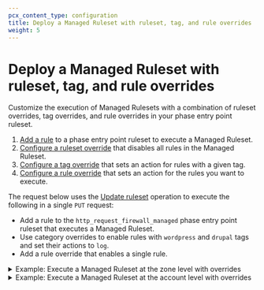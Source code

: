 ```yaml
---
pcx_content_type: configuration
title: Deploy a Managed Ruleset with ruleset, tag, and rule overrides
weight: 5
---
```


# Deploy a Managed Ruleset with ruleset, tag, and rule overrides

Customize the execution of Managed Rulesets with a combination of ruleset overrides, tag overrides, and rule overrides in your phase entry point ruleset.

1.  [Add a rule](/ruleset-engine/basic-operations/deploy-rulesets/) to a phase entry point ruleset to execute a Managed Ruleset.
2.  [Configure a ruleset override](/ruleset-engine/managed-rulesets/override-managed-ruleset/) that disables all rules in the Managed Ruleset.
3.  [Configure a tag override](/ruleset-engine/managed-rulesets/override-managed-ruleset/) that sets an action for rules with a given tag.
4.  [Configure a rule override](/ruleset-engine/managed-rulesets/override-managed-ruleset/) that sets an action for the rules you want to execute.

The request below uses the [Update ruleset](/ruleset-engine/rulesets-api/update/) operation to execute the following in a single `PUT` request:

*   Add a rule to the `http_request_firewall_managed` phase entry point ruleset that executes a Managed Ruleset.
*   Use category overrides to enable rules with `wordpress` and `drupal` tags and set their actions to `log`.
*   Add a rule override that enables a single rule.

<details>
<summary>Example: Execute a Managed Ruleset at the zone level with overrides</summary>
<div>

In this example:

*   `"id": "<MANAGED_RULESET_ID>"` adds a rule to the `http_request_firewall_managed` phase entry point ruleset to execute a Managed Ruleset for requests addressed to a zone (`<ZONE_ID>`).
*   `"enabled": false` defines an override at the ruleset level to disable all rules in the Managed Ruleset.
*   `"categories": [{"category": "wordpress", "action": "log", "enabled": true}, {"category": "drupal", "action": "log", "enabled": true}]` defines an override at the tag level to enable rules tagged with `wordpress` or `drupal` and sets their action to `log`.
*   `"rules": [{"id": "<RULE_ID>", "action": "block", "enabled": true}]` defines an override at the rule level that enables one individual rule and sets the action to `block`.

```json
curl -X PUT \
"https://api.cloudflare.com/client/v4/zones/<ZONE_ID>/rulesets/phases/http_request_firewall_managed/entrypoint" \
-d '{
  "rules": [
    {
      "action": "execute",
      "expression": "true", 
      "action_parameters": {
        "id": "<MANAGED_RULESET_ID>",
        "overrides": {
          "enabled": false,
          "categories": [
            {
              "category": "wordpress",
              "action": "log",
              "enabled": true
            },
            {
              "category": "drupal",
              "action": "log",
              "enabled": true              
            }
          ],
          "rules": [
            {
              "id": "<RULE_ID>",
              "action": "block",
              "enabled": true
            }
          ]
        }
      }
    }
  ]
}'
```

</div>
</details>

<details>
<summary>Example: Execute a Managed Ruleset at the account level with overrides</summary>
<div>

In this example:

*   `"id": "<MANAGED_RULESET_ID>"` adds a rule to the `http_request_firewall_managed` phase entry point ruleset that executes a Managed Ruleset for requests addressed to `example.com`.
*   `"enabled": false` defines an override at the ruleset level to disable all rules in the Managed Ruleset.
*   `"categories": [{"category": "wordpress", "action": "log", "enabled": true}, {"category": "drupal", "action": "log", "enabled": true}]` defines an override at the tag level to enable rules tagged with `wordpress` or `drupal` and sets their action to `log`.
*   `"rules": [{"id": "<RULE_ID>", "action": "block", "enabled": true}]` defines an override at the rule level that enables one individual rule and sets the action to `block`.

```json
curl -X PUT \
"https://api.cloudflare.com/client/v4/accounts/<ACCOUNT_ID>/rulesets/phases/http_request_firewall_managed/entrypoint" \
-d '{
  "rules": [
    {
      "action": "execute",
      "expression": "cf.zone.name eq \"example.com\"", 
      "action_parameters": {
        "id": "<MANAGED_RULESET_ID>",
        "overrides": {
          "enabled": false,
          "categories": [
            {
              "category": "wordpress",
              "action": "log",
              "enabled": true
            },
            {
              "category": "drupal",
              "action": "log",
              "enabled": true
            }
          ],
          "rules": [
            {
              "id": "<RULE_ID>",
              "action": "block",
              "enabled": true
            }
          ]
        }
      }
    }
  ]
}'
```

</div>
</details>
